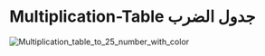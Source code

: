 # Multiplication-Table جدول الضرب 


![Multiplication_table_to_25_number_with_color](https://user-images.githubusercontent.com/55116927/188351815-29614a3b-dc7b-4d1f-8dce-c050568f5913.jpg)
